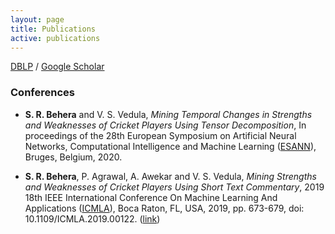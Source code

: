 ```yaml
---
layout: page
title: Publications
active: publications
---
```

[DBLP](https://dblp.uni-trier.de/pers/hd/b/Behera:Swarup_Ranjan) / [Google Scholar](https://scholar.google.com/citations?user=ruPkOMoAAAAJ&hl=en)

<p><h3>Conferences</h3></p>

* **S. R. Behera** and V. S. Vedula, *Mining Temporal Changes in Strengths and Weaknesses of Cricket Players Using Tensor Decomposition*, In proceedings of the 28th European Symposium on Artificial Neural Networks, Computational Intelligence and Machine Learning ([ESANN](https://www.esann.org/)), Bruges, Belgium, 2020.
+ **S. R. Behera**, P. Agrawal, A. Awekar and V. S. Vedula, *Mining Strengths and Weaknesses of Cricket Players Using Short Text Commentary*, 2019 18th IEEE International Conference On Machine Learning And Applications ([ICMLA](https://www.icmla-conference.org/icmla19/)), Boca Raton, FL, USA, 2019, pp. 673-679, doi: 10.1109/ICMLA.2019.00122. ([link](https://ieeexplore.ieee.org/stamp/stamp.jsp?arnumber=8999115))

